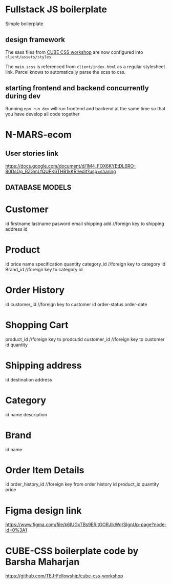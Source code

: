 # Fullstack JS boilerplate

Simple boilerplate

## design framework

The sass files from [CUBE CSS workshop](https://github.com/TEJ-Fellowship/cube-css-workshop) are now configured into `client/assets/styles`

The `main.scss` is referenced from `client/index.html` as a regular stylesheet link. Parcel knows to automatically parse the scss to css.

## starting frontend and backend concurrently during dev

Running `npm run dev` will run frontend and backend at the same time so that you have develop all code together


# N-MARS-ecom
## User stories link
https://docs.google.com/document/d/1M4_FOX6KYEtDL6RO-80DsOg_RZGmLfQUFK6THB1kKRI/edit?usp=sharing


## DATABASE MODELS
Customer
=========================== 
id
firstname
lastname
pasword
email
shipping add //foreign key to shipping address id

Product
================
id
price
name
specification
quantity
category_id //foreign key to category id
Brand_id //foreign key to category id

Order History
=========================
id
customer_id //foreign key to customer id
order-status
order-date


Shopping Cart
============================
product_id //foreign key to prodcutid
customer_id //foreign key to customer id
quantity

Shipping address
=============================
id
destination address

Category
======================
id
name
description

Brand
=========================
id 
name


Order Item Details
===============
id
order_history_id  //foreign key from order history id
product_id
quantity
price

# Figma design link
https://www.figma.com/file/k6IUGxTBs9ERitGORJlkWq/SIgnUp-page?node-id=0%3A1

# CUBE-CSS boilerplate code by Barsha Maharjan
https://github.com/TEJ-Fellowship/cube-css-workshop

